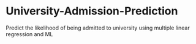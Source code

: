 # University-Admission-Prediction
Predict the likelihood of being admitted to university using multiple linear regression and ML
